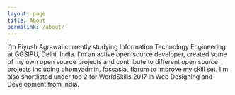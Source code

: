 ```yaml
---
layout: page
title: About
permalink: /about/
---
```


I’m Piyush Agrawal currently studying Information Technology Engineering at GGSIPU, Delhi, India. 
I'm an active open source developer, created some of my own open source projects and contribute to different open source projects including phpmyadmin, fossasia, flarum to improve my skill set. I'm also shortlisted under top 2 for WorldSkills 2017 in Web Designing and Development from India.

